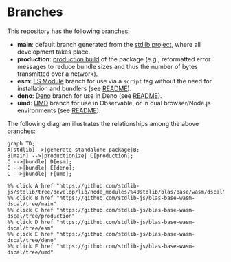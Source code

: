 <!--

@license Apache-2.0

Copyright (c) 2022 The Stdlib Authors.

Licensed under the Apache License, Version 2.0 (the "License");
you may not use this file except in compliance with the License.
You may obtain a copy of the License at

    http://www.apache.org/licenses/LICENSE-2.0

Unless required by applicable law or agreed to in writing, software
distributed under the License is distributed on an "AS IS" BASIS,
WITHOUT WARRANTIES OR CONDITIONS OF ANY KIND, either express or implied.
See the License for the specific language governing permissions and
limitations under the License.

-->

# Branches

This repository has the following branches:

-   **main**: default branch generated from the [stdlib project][stdlib-url], where all development takes place.
-   **production**: [production build][production-url] of the package (e.g., reformatted error messages to reduce bundle sizes and thus the number of bytes transmitted over a network).
-   **esm**: [ES Module][esm-url] branch for use via a `script` tag without the need for installation and bundlers (see [README][esm-readme]).
-   **deno**: [Deno][deno-url] branch for use in Deno (see [README][deno-readme]).
-   **umd**: [UMD][umd-url] branch for use in Observable, or in dual browser/Node.js environments (see [README][umd-readme]).

The following diagram illustrates the relationships among the above branches:

```mermaid
graph TD;
A[stdlib]-->|generate standalone package|B;
B[main] -->|productionize| C[production];
C -->|bundle| D[esm];
C -->|bundle| E[deno];
C -->|bundle| F[umd];

%% click A href "https://github.com/stdlib-js/stdlib/tree/develop/lib/node_modules/%40stdlib/blas/base/wasm/dscal"
%% click B href "https://github.com/stdlib-js/blas-base-wasm-dscal/tree/main"
%% click C href "https://github.com/stdlib-js/blas-base-wasm-dscal/tree/production"
%% click D href "https://github.com/stdlib-js/blas-base-wasm-dscal/tree/esm"
%% click E href "https://github.com/stdlib-js/blas-base-wasm-dscal/tree/deno"
%% click F href "https://github.com/stdlib-js/blas-base-wasm-dscal/tree/umd"
```

[stdlib-url]: https://github.com/stdlib-js/stdlib/tree/develop/lib/node_modules/%40stdlib/blas/base/wasm/dscal
[production-url]: https://github.com/stdlib-js/blas-base-wasm-dscal/tree/production
[deno-url]: https://github.com/stdlib-js/blas-base-wasm-dscal/tree/deno
[deno-readme]: https://github.com/stdlib-js/blas-base-wasm-dscal/blob/deno/README.md
[umd-url]: https://github.com/stdlib-js/blas-base-wasm-dscal/tree/umd
[umd-readme]: https://github.com/stdlib-js/blas-base-wasm-dscal/blob/umd/README.md
[esm-url]: https://github.com/stdlib-js/blas-base-wasm-dscal/tree/esm
[esm-readme]: https://github.com/stdlib-js/blas-base-wasm-dscal/blob/esm/README.md